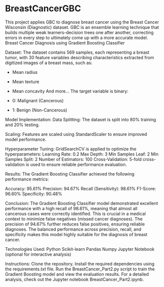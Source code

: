 # BreastCancerGBC
This project applies GBC to diagnose breast cancer using the Breast Cancer Wisconsin (Diagnostic) dataset. GBC is an ensemble learning technique that builds multiple weak learners-decision trees one after another, correcting errors in every step to ultimately come up with a more accurate model.
Breast Cancer Diagnosis using Gradient Boosting Classifier

Dataset:
The dataset contains 569 samples, each representing a breast tumor, with 30 feature variables describing characteristics extracted from digitized images of a breast mass, such as:

- Mean radius
- Mean texture
- Mean concavity
And more...
The target variable is binary:

- 0: Malignant (Cancerous)
- 1: Benign (Non-Cancerous)

Model Implementation:
Data Splitting: The dataset is split into 80% training and 20% testing.


Scaling: Features are scaled using StandardScaler to ensure improved model performance.


Hyperparameter Tuning: GridSearchCV is applied to optimize the hyperparameters:
Learning Rate: 0.2
Max Depth: 3
Min Samples Leaf: 2
Min Samples Split: 2
Number of Estimators: 100
Cross-Validation: 5-fold cross-validation is used to ensure reliable performance evaluation.

Results:
The Gradient Boosting Classifier achieved the following performance metrics:

Accuracy: 95.61%
Precision: 94.67%
Recall (Sensitivity): 98.61%
F1-Score: 96.60%
Specificity: 90.48%

Conclusion:
The Gradient Boosting Classifier model demonstrated excellent performance with a high recall of 98.61%, meaning that almost all cancerous cases were correctly identified. This is crucial in a medical context to minimize false negatives (missed cancer diagnoses). The precision of 94.67% further reduces false positives, ensuring reliable diagnoses. The balanced performance across precision, recall, and specificity makes this model highly suitable for the diagnosis of breast cancer.

Technologies Used:
Python
Scikit-learn
Pandas
Numpy
Jupyter Notebook (optional for interactive analysis)

Instructions:
Clone the repository.
Install the required dependencies using the requirements.txt file.
Run the BreastCancer_Part2.py script to train the Gradient Boosting model and view the evaluation results.
For a detailed analysis, check out the Jupyter notebook BreastCancer_Part2.ipynb.
